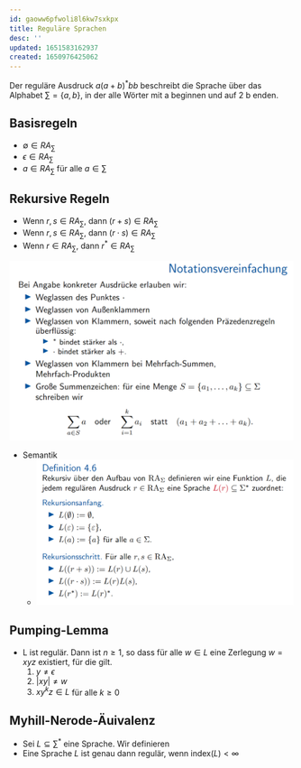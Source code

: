 ```yaml
---
id: gaoww6pfwoli8l6kw7sxkpx
title: Reguläre Sprachen
desc: ''
updated: 1651583162937
created: 1650976425062
---
```


Der reguläre Ausdruck $a(a+b)^*bb$ beschreibt die Sprache über das Alphabet $\sum=\{a,b\}$, in der alle Wörter mit a beginnen und auf 2 b enden.

## Basisregeln
- $\emptyset\in RA_{\sum}$
- $\epsilon \in RA_{\sum}$
- $a \in RA_{\sum}$ für alle $a\in \sum$

## Rekursive Regeln
- Wenn $r,s\in RA_{\sum}$, dann $(r+s)\in RA_{\sum}$
- Wenn $r,s\in RA_{\sum}$, dann $(r\cdot s)\in RA_{\sum}$
- Wenn $r\in RA_{\sum}$, dann $r^*\in RA_{\sum}$

![](/assets/images/2022-04-26-14-46-10.png)

- Semantik
  - ![](/assets/images/2022-04-26-14-52-39.png)

## Pumping-Lemma
- L ist regulär. Dann ist $n\geq 1$, so dass für alle $w \in L$ eine Zerlegung $w=xyz$ existiert, für die gilt.
  1. $y\neq \epsilon$
  2. $|xy|\neq w$
  3. $xy^kz\in L$ für alle $k\geq 0$

## Myhill-Nerode-Äuivalenz
- Sei $L\subseteq\sum^*$ eine Sprache. Wir definieren
- Eine Sprache $L$ ist genau dann regulär, wenn index($L$)$<\infty$
